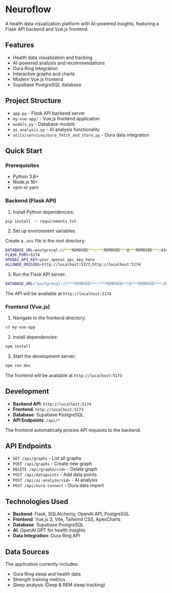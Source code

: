 # Neuroflow

A health data visualization platform with AI-powered insights, featuring a Flask API backend and Vue.js frontend.

## Features

- Health data visualization and tracking
- AI-powered analysis and recommendations
- Oura Ring integration
- Interactive graphs and charts
- Modern Vue.js frontend
- Supabase PostgreSQL database

## Project Structure

- `app.py` - Flask API backend server
- `my-vue-app/` - Vue.js frontend application
- `models.py` - Database models
- `ai_analysis.py` - AI analysis functionality
- `utils/services/oura_fetch_and_store.py` - Oura data integration

## Quick Start

### Prerequisites

- Python 3.8+
- Node.js 16+
- npm or yarn

### Backend (Flask API)

1. Install Python dependencies:

```bash
pip install -r requirements.txt
```

2. Set up environment variables:

Create a `.env` file in the root directory:
```bash
DATABASE_URL=postgresql://***REMOVED***:***REMOVED***@***REMOVED***:6543/postgres
FLASK_PORT=5174
OPENAI_API_KEY=your_openai_api_key_here
ALLOWED_ORIGINS=http://localhost:5173,http://localhost:5174
```

3. Run the Flask API server:

```bash
DATABASE_URL="postgresql://***REMOVED***:***REMOVED***@***REMOVED***:6543/postgres" FLASK_PORT=5174 python3 app.py
```

The API will be available at `http://localhost:5174`

### Frontend (Vue.js)

1. Navigate to the frontend directory:

```bash
cd my-vue-app
```

2. Install dependencies:

```bash
npm install
```

3. Start the development server:

```bash
npm run dev
```

The frontend will be available at `http://localhost:5173`

## Development

- **Backend API**: `http://localhost:5174`
- **Frontend**: `http://localhost:5173`
- **Database**: Supabase PostgreSQL
- **API Endpoints**: `/api/*`

The frontend automatically proxies API requests to the backend.

## API Endpoints

- `GET /api/graphs` - List all graphs
- `POST /api/graphs` - Create new graph
- `DELETE /api/graphs/<id>` - Delete graph
- `POST /api/datapoints` - Add data points
- `POST /api/ai-analyze/<id>` - AI analysis
- `POST /api/oura-connect` - Oura data import

## Technologies Used

- **Backend**: Flask, SQLAlchemy, OpenAI API, PostgreSQL
- **Frontend**: Vue.js 3, Vite, Tailwind CSS, ApexCharts
- **Database**: Supabase PostgreSQL
- **AI**: OpenAI GPT for health insights
- **Data Integration**: Oura Ring API

## Data Sources

The application currently includes:
- Oura Ring sleep and health data
- Strength training metrics
- Sleep analysis (Deep & REM sleep tracking)
